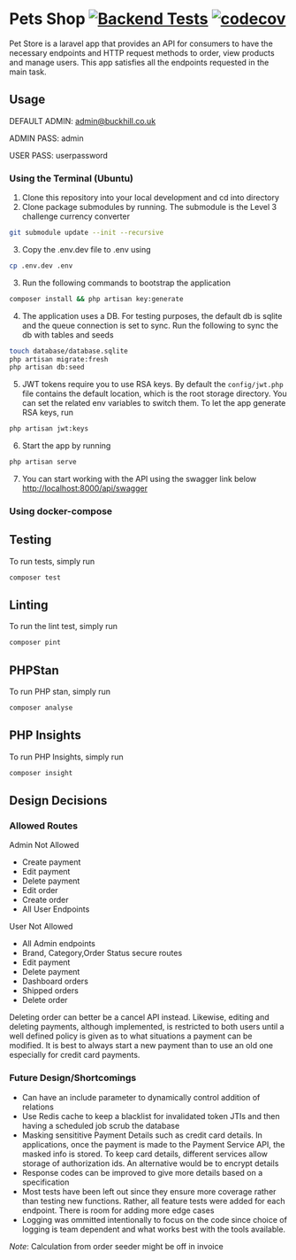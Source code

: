 # Pets Shop [![Backend Tests](https://github.com/dbaeka/buckhill-pet-commerce/actions/workflows/backend-test.yml/badge.svg)](https://github.com/dbaeka/buckhill-pet-commerce/actions/workflows/backend-test.yml) [![codecov](https://codecov.io/gh/dbaeka/buckhill-pet-commerce/branch/main/graph/badge.svg?token=8OD05UMG1L)](https://codecov.io/gh/dbaeka/buckhill-pet-commerce)

Pet Store is a laravel app that provides an API for consumers 
to have the necessary endpoints and HTTP request methods to
order, view products and manage users. This app satisfies all
the endpoints requested in the main task.

## Usage
DEFAULT ADMIN: admin@buckhill.co.uk

ADMIN PASS: admin

USER PASS: userpassword
### Using the Terminal (Ubuntu)
1. Clone this repository into your local development and cd into directory
2. Clone package submodules by running. The submodule is the Level 3 challenge
currency converter
```bash
git submodule update --init --recursive
```
3. Copy the .env.dev file to .env using
```bash
cp .env.dev .env
```
3. Run the following commands to bootstrap the application
```bash
composer install && php artisan key:generate
```
4. The application uses a DB. For testing purposes, the default db
is sqlite and the queue connection is set to sync. Run the following
to sync the db with tables and seeds
```bash
touch database/database.sqlite
php artisan migrate:fresh
php artisan db:seed
```
5. JWT tokens require you to use RSA keys. By default the 
`config/jwt.php` file contains the default location, which is 
the root storage directory. You can set the related env variables
to switch them. To let the app generate RSA keys, run
```bash
php artisan jwt:keys
```
6. Start the app by running
```bash
php artisan serve
```
7. You can start working with the API using the swagger link below
[http://localhost:8000/api/swagger](http://localhost:8000/api/swagger)

### Using docker-compose

## Testing
To run tests, simply run
```bash
composer test
```

## Linting
To run the lint test, simply run
```bash
composer pint
```

## PHPStan
To run PHP stan, simply run
```bash
composer analyse
```

## PHP Insights
To run PHP Insights, simply run
```bash
composer insight
```

## Design Decisions
### Allowed Routes
Admin Not Allowed
- Create payment
- Edit payment
- Delete payment
- Edit order
- Create order
- All User Endpoints

User Not Allowed
- All Admin endpoints
- Brand, Category,Order Status secure routes
- Edit payment
- Delete payment
- Dashboard orders
- Shipped orders
- Delete order

Deleting order can better be a cancel API instead. Likewise, editing
and deleting payments, although implemented, is restricted to both users
until a well defined policy is given as to what situations a payment can
be modified. It is best to always start a new payment than to use an old one
especially for credit card payments.

### Future Design/Shortcomings
- Can have an include parameter to dynamically control addition of relations
- Use Redis cache to keep a blacklist for invalidated token JTIs
 and then having a scheduled job scrub the database 
- Masking sensititive Payment Details such as credit card details. In applications,
once the payment is made to the Payment Service API, the masked info is stored. To
keep card details, different services allow storage of authorization ids. An
alternative would be to encrypt details
- Response codes can be improved to give more details based on a specification
- Most tests have been left out since they ensure more coverage rather than testing
new functions. Rather, all feature tests were added for each endpoint. There
is room for adding more edge cases
- Logging was ommitted intentionally to focus on the code since choice of logging
is team dependent and what works best with the tools available.

*Note*: Calculation from order seeder might be off in invoice
